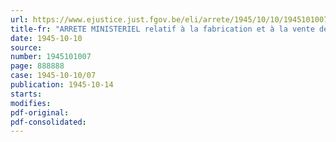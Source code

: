 ```yaml
---
url: https://www.ejustice.just.fgov.be/eli/arrete/1945/10/10/1945101007/justel
title-fr: "ARRETE MINISTERIEL relatif à la fabrication et à la vente de pâtisserie"
date: 1945-10-10
source:
number: 1945101007
page: 888888
case: 1945-10-10/07
publication: 1945-10-14
starts:
modifies:
pdf-original:
pdf-consolidated:
---
```


